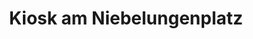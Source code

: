 ---
title: "Kiosk am Niebelungenplatz"
url: /braunschweig/kiosk-am-niebelungenplatz/
shop: Kiosk
---